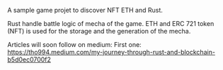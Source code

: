 A sample game projet to discover NFT ETH and Rust.

Rust handle battle logic of mecha of the game.
ETH and ERC 721 token (NFT) is used for the storage and the generation of the mecha.

Articles will soon follow on medium:
First one:  https://tho994.medium.com/my-journey-through-rust-and-blockchain-b5d0ec0700f2
